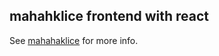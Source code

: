 ## mahahklice frontend with react

See [mahahaklice](https://github.com/cope/mahahaklice) for more info.

